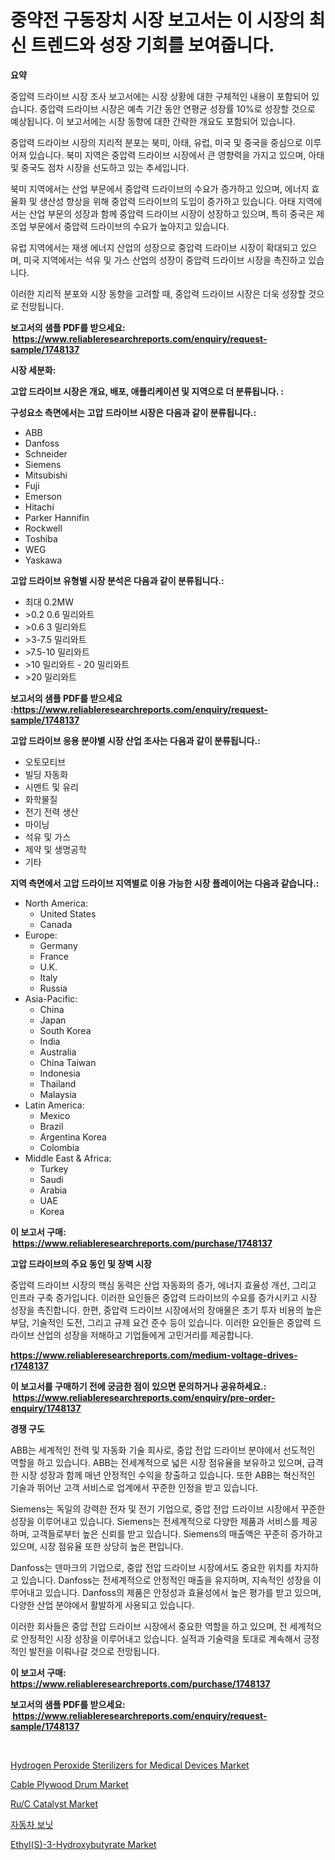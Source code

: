 <p><h1>중약전 구동장치 시장 보고서는 이 시장의 최신 트렌드와 성장 기회를 보여줍니다.</h1></p><p><strong>요약</strong></p>
<p><p>중압력 드라이브 시장 조사 보고서에는 시장 상황에 대한 구체적인 내용이 포함되어 있습니다. 중압력 드라이브 시장은 예측 기간 동안 연평균 성장률 10%로 성장할 것으로 예상됩니다. 이 보고서에는 시장 동향에 대한 간략한 개요도 포함되어 있습니다.</p><p>중압력 드라이브 시장의 지리적 분포는 북미, 아태, 유럽, 미국 및 중국을 중심으로 이루어져 있습니다. 북미 지역은 중압력 드라이브 시장에서 큰 영향력을 가지고 있으며, 아태 및 중국도 점차 시장을 선도하고 있는 추세입니다.</p><p>북미 지역에서는 산업 부문에서 중압력 드라이브의 수요가 증가하고 있으며, 에너지 효율화 및 생산성 향상을 위해 중압력 드라이브의 도입이 증가하고 있습니다. 아태 지역에서는 산업 부문의 성장과 함께 중압력 드라이브 시장이 성장하고 있으며, 특히 중국은 제조업 부문에서 중압력 드라이브의 수요가 높아지고 있습니다.</p><p>유럽 지역에서는 재생 에너지 산업의 성장으로 중압력 드라이브 시장이 확대되고 있으며, 미국 지역에서는 석유 및 가스 산업의 성장이 중압력 드라이브 시장을 촉진하고 있습니다.</p><p>이러한 지리적 분포와 시장 동향을 고려할 때, 중압력 드라이브 시장은 더욱 성장할 것으로 전망됩니다.</p></p>
<p><strong>보고서의 샘플 PDF를 받으세요: &nbsp;<a href="https://www.reliableresearchreports.com/enquiry/request-sample/1748137">https://www.reliableresearchreports.com/enquiry/request-sample/1748137</a></strong></p>
<p><strong>시장 세분화:</strong></p>
<p><strong> 고압 드라이브 시장은 개요, 배포, 애플리케이션 및 지역으로 더 분류됩니다. :</strong></p>
<p><strong>구성요소 측면에서는 고압 드라이브 시장은 다음과 같이 분류됩니다.:</strong></p>
<p><ul><li>ABB</li><li>Danfoss</li><li>Schneider</li><li>Siemens</li><li>Mitsubishi</li><li>Fuji</li><li>Emerson</li><li>Hitachi</li><li>Parker Hannifin</li><li>Rockwell</li><li>Toshiba</li><li>WEG</li><li>Yaskawa</li></ul></p>
<p><strong> 고압 드라이브 유형별 시장 분석은 다음과 같이 분류됩니다.:</strong></p>
<p><ul><li>최대 0.2MW</li><li>>0.2 0.6 밀리와트</li><li>>0.6 3 밀리와트</li><li>>3-7.5 밀리와트</li><li>>7.5-10 밀리와트</li><li>>10 밀리와트 - 20 밀리와트</li><li>>20 밀리와트</li></ul></p>
<p><strong>보고서의 샘플 PDF를 받으세요 :<a href="https://www.reliableresearchreports.com/enquiry/request-sample/1748137">https://www.reliableresearchreports.com/enquiry/request-sample/1748137</a></strong></p>
<p><strong> 고압 드라이브 응용 분야별 시장 산업 조사는 다음과 같이 분류됩니다.:</strong></p>
<p><ul><li>오토모티브</li><li>빌딩 자동화</li><li>시멘트 및 유리</li><li>화학물질</li><li>전기 전력 생산</li><li>마이닝</li><li>석유 및 가스</li><li>제약 및 생명공학</li><li>기타</li></ul></p>
<p><strong>지역 측면에서 고압 드라이브 지역별로 이용 가능한 시장 플레이어는 다음과 같습니다.:</strong></p>
<p><ul>
    <li>
        North America:
        <ul>
            <li>United States</li>
            <li>Canada</li>
        </ul>
    </li>
    <li>
        Europe:
        <ul>
            <li>Germany</li>
            <li>France</li>
            <li>U.K.</li>
            <li>Italy</li>
            <li>Russia</li>
        </ul>
    </li>
    <li>
        Asia-Pacific:
        <ul>
            <li>China</li>
            <li>Japan</li>
            <li>South Korea</li>
            <li>India</li>
            <li>Australia</li>
            <li>China Taiwan</li>
            <li>Indonesia</li>
            <li>Thailand</li>
            <li>Malaysia</li>
        </ul>
    </li>
    <li>
        Latin America:
        <ul>
            <li>Mexico</li>
            <li>Brazil</li>
            <li>Argentina Korea</li>
            <li>Colombia</li>
        </ul>
    </li>
    <li>
        Middle East & Africa:
        <ul>
            <li>Turkey</li>
            <li>Saudi</li>
            <li>Arabia</li>
            <li>UAE</li>
            <li>Korea</li>
        </ul>
    </li>
    </ul></p>
<p><strong>이 보고서 구매: &nbsp;<a href="https://www.reliableresearchreports.com/purchase/1748137">https://www.reliableresearchreports.com/purchase/1748137</a></strong></p>
<p><strong>고압 드라이브의 주요 동인 및 장벽 시장</strong></p>
<p><p>중압력 드라이브 시장의 핵심 동력은 산업 자동화의 증가, 에너지 효율성 개선, 그리고 인프라 구축 증가입니다. 이러한 요인들은 중압력 드라이브의 수요를 증가시키고 시장 성장을 촉진합니다. 한편, 중압력 드라이브 시장에서의 장애물은 초기 투자 비용의 높은 부담, 기술적인 도전, 그리고 규제 요건 준수 등이 있습니다. 이러한 요인들은 중압력 드라이브 산업의 성장을 저해하고 기업들에게 고민거리를 제공합니다.</p></p>
<p><strong><a href="https://www.reliableresearchreports.com/medium-voltage-drives-r1748137">https://www.reliableresearchreports.com/medium-voltage-drives-r1748137</a></strong></p>
<p><strong>이 보고서를 구매하기 전에 궁금한 점이 있으면 문의하거나 공유하세요.: &nbsp;<a href="https://www.reliableresearchreports.com/enquiry/pre-order-enquiry/1748137">https://www.reliableresearchreports.com/enquiry/pre-order-enquiry/1748137</a></strong></p>
<p><strong>경쟁 구도</strong></p>
<p><p>ABB는 세계적인 전력 및 자동화 기술 회사로, 중압 전압 드라이브 분야에서 선도적인 역할을 하고 있습니다. ABB는 전세계적으로 넓은 시장 점유율을 보유하고 있으며, 급격한 시장 성장과 함께 매년 안정적인 수익을 창출하고 있습니다. 또한 ABB는 혁신적인 기술과 뛰어난 고객 서비스로 업계에서 꾸준한 인정을 받고 있습니다.</p><p>Siemens는 독일의 강력한 전자 및 전기 기업으로, 중압 전압 드라이브 시장에서 꾸준한 성장을 이루어내고 있습니다. Siemens는 전세계적으로 다양한 제품과 서비스를 제공하며, 고객들로부터 높은 신뢰를 받고 있습니다. Siemens의 매출액은 꾸준히 증가하고 있으며, 시장 점유율 또한 상당히 높은 편입니다.</p><p>Danfoss는 덴마크의 기업으로, 중압 전압 드라이브 시장에서도 중요한 위치를 차지하고 있습니다. Danfoss는 전세계적으로 안정적인 매출을 유지하며, 지속적인 성장을 이루어내고 있습니다. Danfoss의 제품은 안정성과 효율성에서 높은 평가를 받고 있으며, 다양한 산업 분야에서 활발하게 사용되고 있습니다.</p><p>이러한 회사들은 중압 전압 드라이브 시장에서 중요한 역할을 하고 있으며, 전 세계적으로 안정적인 시장 성장을 이루어내고 있습니다. 실적과 기술력을 토대로 계속해서 긍정적인 발전을 이뤄나갈 것으로 전망됩니다.</p></p>
<p><strong>이 보고서 구매: &nbsp; <a href="https://www.reliableresearchreports.com/purchase/1748137">https://www.reliableresearchreports.com/purchase/1748137</a></strong></p>
<p><strong>보고서의 샘플 PDF를 받으세요: &nbsp;<a href="https://www.reliableresearchreports.com/enquiry/request-sample/1748137">https://www.reliableresearchreports.com/enquiry/request-sample/1748137</a></strong><strong></strong></p>
<p>&nbsp;</p>
<p><p><a href="https://github.com/luckyshygirl/Market-Research-Report-List-4/blob/main/hydrogen-peroxide-sterilizers-for-medical-devices-market.md">Hydrogen Peroxide Sterilizers for Medical Devices Market</a></p><p><a href="https://view.publitas.com/reportprime-1/cable-plywood-drum-market-analysis-its-cagr-market-segmentation-and-global-industry-overview/">Cable Plywood Drum Market</a></p><p><a href="https://issuu.com/reportprime-2/docs/ruc-catalyst-market-size-2030.pptx">Ru/C Catalyst Market</a></p><p><a href="https://github.com/KellyLyncyh543964/Market-Research-Report-List-1/blob/main/188723146321.md">자동차 보닛</a></p><p><a href="https://unruly-ladybug-44b.notion.site/Analyzing-Ethyl-S-3-Hydroxybutyrate-Market-Global-Industry-Perspective-and-Forecast-2024-to-2031-b480ccfae0774b60a5eb11ace8a5107e">Ethyl(S)-3-Hydroxybutyrate Market</a></p></p>